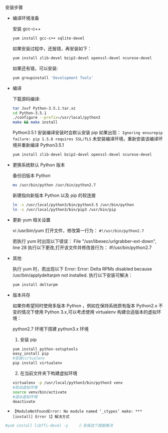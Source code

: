 安装步骤

+ 编译环境准备

    安装 gcc-c++
    ```bash
    yum install gcc-c++ sqlite-devel
    ```

    如果安装过程中，还报错，再安装如下：
    ```bash
    yum install zlib-devel bzip2-devel openssl-devel ncurese-devel
    ```

    如果还有错，可以安装:
    ```bash
    yum groupinstall 'Development Tools'
    ```

 
+ 编译

    下载源码编译:
    ```bash
    tar Jxvf Python-3.5.1.tar.xz
    cd Python-3.5.1
    ./configure --prefix=/usr/local/python3
    make && make install
    ```

    Python3.5.1 安装编译安装时会默认安装 pip 如果出现：
    `Ignoring ensurepip failure: pip 1.5.6 requires SSL/TLS`
    未安装编译环境，重新安装该编译环境并重新编译 Python3.5.1
    ```bash
    yum install zlib-devel bzip2-devel openssl-devel ncurese-devel
    ```

+ 更换系统默认 Python 版本

    备份旧版本 Python
    ```bash
    mv /usr/bin/python /usr/bin/python2.7
    ```
    新建指向新版本 Python 以及 pip 的软连接
    ```bash
    ln -s /usr/local/python3/bin/python3.5 /usr/bin/python
    ln -s /usr/local/python3/bin/pip3 /usr/bin/pip
    ``` 

+ 更新 yum 相关设置

    vi /usr/bin/yum
    打开文件，修改第一行为：
    `#!/usr/bin/python2.7`

    若执行 yum 时出现以下错误：
    File "/usr/libexec/urlgrabber-ext-down", line 28
    执行以下更改,打开该文件并修改首行为：
    #!/usr/bin/python2.7

+ 其他

    执行 yum 时，若出现以下 Error:
    Error: Delta RPMs disabled because /usr/bin/applydeltarpm not installed.
    执行以下安装可解决：
    ```bash
    yum install deltarpm
    ```

+ 版本共存

    如果你希望同时使用多版本 Python ，例如在保持系统原有版本 Python2.x 不变的情况下使用 Python 3.x,可以考虑使用 virtualenv 构建合适版本的虚拟环境：

    python2.7 环境下搭建 python3.x 环境

    1) 安装 pip
    ```bash
    yum install python-setuptools
    easy_install pip
    #安装virtualenv
    pip install virtualenv
    ```

    2) 在当前文件夹下构建虚拟环境
    ```bash
    virtualenv -p /usr/local/python3/bin/python3 venv
    #启动虚拟环境
    source venv/bin/activate 
    #退出虚拟环境
    deactivate
    ``` 


+ `【ModuleNotFoundError: No module named ‘_ctypes’ make: *** [install] Error 1】解决方式`
```sh
#yum install libffi-devel -y    《-安装这个就能解决
```
